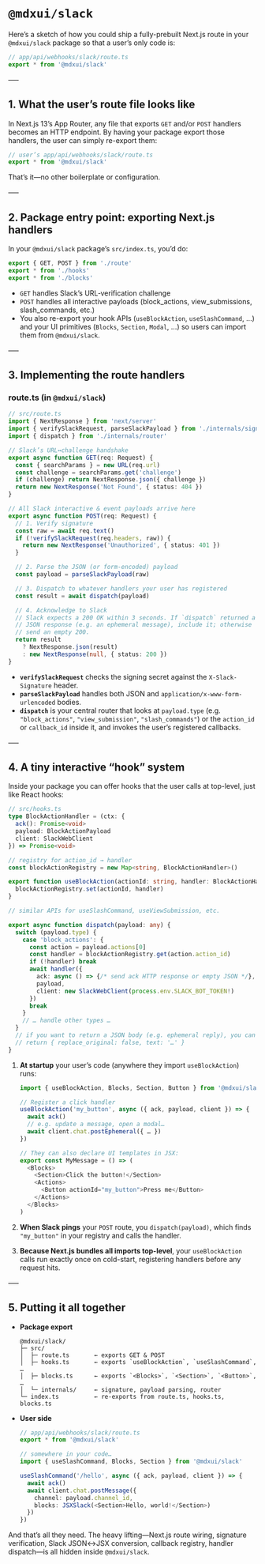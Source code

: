 # `@mdxui/slack`

Here’s a sketch of how you could ship a fully-prebuilt Next.js route in your `@mdxui/slack` package so that a user’s only code is:

```ts
// app/api/webhooks/slack/route.ts
export * from '@mdxui/slack'
```

–––

## 1. What the user’s route file looks like

In Next.js 13’s App Router, any file that exports `GET` and/or `POST` handlers becomes an HTTP endpoint. By having your package export those handlers, the user can simply re-export them:

```ts
// user’s app/api/webhooks/slack/route.ts
export * from '@mdxui/slack'
```

That’s it—no other boilerplate or configuration.

–––

## 2. Package entry point: exporting Next.js handlers

In your `@mdxui/slack` package’s `src/index.ts`, you’d do:

```ts
export { GET, POST } from './route'
export * from './hooks'
export * from './blocks'
```

* `GET` handles Slack’s URL‐verification challenge
* `POST` handles all interactive payloads (block\_actions, view\_submissions, slash\_commands, etc.)
* You also re-export your hook APIs (`useBlockAction`, `useSlashCommand`, …) and your UI primitives (`Blocks`, `Section`, `Modal`, …) so users can import them from `@mdxui/slack`.

–––

## 3. Implementing the route handlers

### route.ts (in `@mdxui/slack`)

```ts
// src/route.ts
import { NextResponse } from 'next/server'
import { verifySlackRequest, parseSlackPayload } from './internals/signature'
import { dispatch } from './internals/router'

// Slack’s URL↔challenge handshake
export async function GET(req: Request) {
  const { searchParams } = new URL(req.url)
  const challenge = searchParams.get('challenge')
  if (challenge) return NextResponse.json({ challenge })
  return new NextResponse('Not Found', { status: 404 })
}

// All Slack interactive & event payloads arrive here
export async function POST(req: Request) {
  // 1. Verify signature
  const raw = await req.text()
  if (!verifySlackRequest(req.headers, raw)) {
    return new NextResponse('Unauthorized', { status: 401 })
  }

  // 2. Parse the JSON (or form-encoded) payload
  const payload = parseSlackPayload(raw)

  // 3. Dispatch to whatever handlers your user has registered
  const result = await dispatch(payload)

  // 4. Acknowledge to Slack
  // Slack expects a 200 OK within 3 seconds. If `dispatch` returned a
  // JSON response (e.g. an ephemeral message), include it; otherwise
  // send an empty 200.
  return result
    ? NextResponse.json(result)
    : new NextResponse(null, { status: 200 })
}
```

* **`verifySlackRequest`** checks the signing secret against the `X-Slack-Signature` header.
* **`parseSlackPayload`** handles both JSON and `application/x-www-form-urlencoded` bodies.
* **`dispatch`** is your central router that looks at `payload.type` (e.g. `"block_actions"`, `"view_submission"`, `"slash_commands"`) or the `action_id` or `callback_id` inside it, and invokes the user’s registered callbacks.

–––

## 4. A tiny interactive “hook” system

Inside your package you can offer hooks that the user calls at top-level, just like React hooks:

```ts
// src/hooks.ts
type BlockActionHandler = (ctx: {
  ack(): Promise<void>
  payload: BlockActionPayload
  client: SlackWebClient
}) => Promise<void>

// registry for action_id → handler
const blockActionRegistry = new Map<string, BlockActionHandler>()

export function useBlockAction(actionId: string, handler: BlockActionHandler) {
  blockActionRegistry.set(actionId, handler)
}

// similar APIs for useSlashCommand, useViewSubmission, etc.

export async function dispatch(payload: any) {
  switch (payload.type) {
    case 'block_actions': {
      const action = payload.actions[0]
      const handler = blockActionRegistry.get(action.action_id)
      if (!handler) break
      await handler({
        ack: async () => {/* send ack HTTP response or empty JSON */},
        payload,
        client: new SlackWebClient(process.env.SLACK_BOT_TOKEN!)
      })
      break
    }
    // … handle other types …
  }
  // if you want to return a JSON body (e.g. ephemeral reply), you can
  // return { replace_original: false, text: '…' }
}
```

1. **At startup** your user’s code (anywhere they import `useBlockAction`) runs:

   ```ts
   import { useBlockAction, Blocks, Section, Button } from '@mdxui/slack'

   // Register a click handler
   useBlockAction('my_button', async ({ ack, payload, client }) => {
     await ack()
     // e.g. update a message, open a modal…
     await client.chat.postEphemeral({ … })
   })

   // They can also declare UI templates in JSX:
   export const MyMessage = () => (
     <Blocks>
       <Section>Click the button!</Section>
       <Actions>
         <Button actionId="my_button">Press me</Button>
       </Actions>
     </Blocks>
   )
   ```

2. **When Slack pings** your `POST` route, you `dispatch(payload)`, which finds `"my_button"` in your registry and calls the handler.

3. **Because Next.js bundles all imports top-level**, your `useBlockAction` calls run exactly once on cold-start, registering handlers before any request hits.

–––

## 5. Putting it all together

* **Package export**

  ```text
  @mdxui/slack/
  ├─ src/
  │  ├─ route.ts       ← exports GET & POST
  │  ├─ hooks.ts       ← exports `useBlockAction`, `useSlashCommand`, …
  │  ├─ blocks.ts      ← exports `<Blocks>`, `<Section>`, `<Button>`, …
  │  └─ internals/     ← signature, payload parsing, router
  └─ index.ts          ← re-exports from route.ts, hooks.ts, blocks.ts
  ```
* **User side**

  ```ts
  // app/api/webhooks/slack/route.ts
  export * from '@mdxui/slack'

  // somewhere in your code…
  import { useSlashCommand, Blocks, Section } from '@mdxui/slack'

  useSlashCommand('/hello', async ({ ack, payload, client }) => {
    await ack()
    await client.chat.postMessage({
      channel: payload.channel_id,
      blocks: JSXSlack(<Section>Hello, world!</Section>)
    })
  })
  ```

And that’s all they need. The heavy lifting—Next.js route wiring, signature verification, Slack JSON↔JSX conversion, callback registry, handler dispatch—is all hidden inside `@mdxui/slack`.
